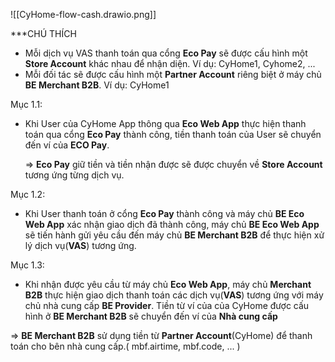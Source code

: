 
![[CyHome-flow-cash.drawio.png]]





***CHÚ THÍCH

 * Mỗi dịch vụ VAS thanh toán qua cổng **Eco Pay** sẽ được cấu hình một **Store Account** khác nhau để nhận diện. Ví dụ: CyHome1, Cyhome2, ...
 * Mỗi đối tác sẽ được cấu hình một **Partner Account** riêng biệt ở máy chủ **BE Merchant B2B**. Ví dụ: CyHome1

Mục 1.1:
- Khi User của CyHome App thông qua **Eco Web App** thực hiện thanh toán qua cổng **Eco Pay** thành công, tiền thanh toán của User sẽ chuyển đến ví của **ECO Pay**.

	=> **Eco Pay** giữ tiền và tiền nhận được sẽ được chuyển về **Store Account** tương ứng từng dịch vụ.

Mục 1.2:
- Khi User thanh toán ở cổng **Eco Pay** thành công và máy chủ **BE Eco Web App** xác nhận giao dịch đã thành công, máy chủ **BE Eco Web App** sẽ tiến hành gửi yêu cầu đến máy chủ **BE Merchant B2B** để thực hiện xử lý dịch vụ(**VAS**) tương ứng.

Mục 1.3: 
- Khi nhận được yêu cầu từ máy chủ **Eco Web App**, máy chủ **Merchant B2B** thực hiện giao dịch thanh toán các dịch vụ(**VAS**) tương ứng với máy chủ nhà cung cấp **BE Provider**. Tiền từ ví của của CyHome được cấu hình ở **BE Merchant B2B** sẽ chuyển đến ví của **Nhà cung cấp**

=> **BE Merchant B2B** sử dụng tiền từ **Partner Account**(CyHome) để thanh toán cho bên nhà cung cấp.( mbf.airtime, mbf.code, ... )